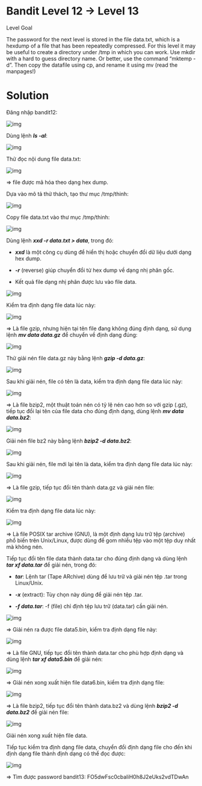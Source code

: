 # Bandit Level 12 → Level 13

Level Goal

The password for the next level is stored in the file data.txt, which is a hexdump of a file that has been repeatedly compressed. For this level it may be useful to create a directory under /tmp in which you can work. Use mkdir with a hard to guess directory name. Or better, use the command “mktemp -d”. Then copy the datafile using cp, and rename it using mv (read the manpages!)

# Solution

Đăng nhập bandit12: 

![img](https://github.com/DucThinh47/OverTheWire/blob/main/Bandit/images/image47.png?raw=true)

Dùng lệnh ***ls -al***: 

![img](https://github.com/DucThinh47/OverTheWire/blob/main/Bandit/images/image48.png?raw=true)

Thử đọc nội dung file data.txt: 

![img](https://github.com/DucThinh47/OverTheWire/blob/main/Bandit/images/image49.png?raw=true)

=> file được mã hóa theo dạng hex dump.

Dựa vào mô tả thử thách, tạo thư mục /tmp/thinh: 

![img](https://github.com/DucThinh47/OverTheWire/blob/main/Bandit/images/image50.png?raw=true)

Copy file data.txt vào thư mục /tmp/thinh: 

![img](https://github.com/DucThinh47/OverTheWire/blob/main/Bandit/images/image51.png?raw=true)

Dùng lệnh ***xxd -r data.txt > data***, trong đó:

- ***xxd*** là một công cụ dùng để hiển thị hoặc chuyển đổi dữ liệu dưới dạng hex dump.

- ***-r*** (reverse) giúp chuyển đổi từ hex dump về dạng nhị phân gốc.

- Kết quả file dạng nhị phân được lưu vào file data.

![img](https://github.com/DucThinh47/OverTheWire/blob/main/Bandit/images/image52.png?raw=true)

Kiểm tra định dạng file data lúc này: 

![img](https://github.com/DucThinh47/OverTheWire/blob/main/Bandit/images/image53.png?raw=true)

=> Là file gzip, nhưng hiện tại tên file đang không đúng định dạng, sử dụng lệnh ***mv data data.gz*** để chuyển về định dạng đúng: 

![img](https://github.com/DucThinh47/OverTheWire/blob/main/Bandit/images/image54.png?raw=true)

Thử giải nén file data.gz này bằng lệnh ***gzip -d data.gz***:

![img](https://github.com/DucThinh47/OverTheWire/blob/main/Bandit/images/image55.png?raw=true)

Sau khi giải nén, file có tên là data, kiểm tra định dạng file data lúc này: 

![img](https://github.com/DucThinh47/OverTheWire/blob/main/Bandit/images/image56.png?raw=true)

=> Là file bzip2, một thuật toán nén có tỷ lệ nén cao hơn so với gzip (.gz), tiếp tục đổi lại tên của file data cho đúng định dạng, dùng lệnh ***mv data data.bz2***: 

![img](https://github.com/DucThinh47/OverTheWire/blob/main/Bandit/images/image57.png?raw=true)

Giải nén file bz2 này bằng lệnh ***bzip2 -d data.bz2***: 

![img](https://github.com/DucThinh47/OverTheWire/blob/main/Bandit/images/image58.png?raw=true)

Sau khi giải nén, file mới lại tên là data, kiểm tra định dạng file data lúc này: 

![img](https://github.com/DucThinh47/OverTheWire/blob/main/Bandit/images/image59.png?raw=true)

=> Là file gzip, tiếp tục đổi tên thành data.gz và giải nén file: 

![img](https://github.com/DucThinh47/OverTheWire/blob/main/Bandit/images/image60.png?raw=true)

Kiểm tra định dạng file data lúc này: 

![img](https://github.com/DucThinh47/OverTheWire/blob/main/Bandit/images/image61.png?raw=true)

=> Là file POSIX tar archive (GNU), là một định dạng lưu trữ tệp (archive) phổ biến trên Unix/Linux, được dùng để gom nhiều tệp vào một tệp duy nhất mà không nén.

Tiếp tục đổi tên file data thành data.tar cho đúng định dạng và dùng lệnh ***tar xf data.tar*** để giải nén, trong đó: 

- ***tar***: Lệnh tar (Tape ARchive) dùng để lưu trữ và giải nén tệp .tar trong Linux/Unix.

- ***-x*** (extract): Tùy chọn này dùng để giải nén tệp .tar.

- ***-f data.tar***: -f (file) chỉ định tệp lưu trữ (data.tar) cần giải nén.

![img](https://github.com/DucThinh47/OverTheWire/blob/main/Bandit/images/image62.png?raw=true)

=> Giải nén ra được file data5.bin, kiểm tra định dạng file này: 

![img](https://github.com/DucThinh47/OverTheWire/blob/main/Bandit/images/image63.png?raw=true)

=> Là file GNU, tiếp tục đổi tên thành data.tar cho phù hợp định dạng và dùng lệnh ***tar xf data5.bin*** để giải nén: 

![img](https://github.com/DucThinh47/OverTheWire/blob/main/Bandit/images/image64.png?raw=true)

=> Giải nén xong xuất hiện file data6.bin, kiểm tra định dạng file: 

![img](https://github.com/DucThinh47/OverTheWire/blob/main/Bandit/images/image65.png?raw=true)

=> Là file bzip2, tiếp tục đổi tên thành data.bz2 và dùng lệnh ***bzip2 -d data.bz2*** để giải nén file: 

![img](https://github.com/DucThinh47/OverTheWire/blob/main/Bandit/images/image66.png?raw=true)

Giải nén xong xuất hiện file data.

Tiếp tục kiểm tra định dạng file data, chuyển đổi định dạng file cho đến khi định dạng file thành định dạng có thể đọc được: 

![img](https://github.com/DucThinh47/OverTheWire/blob/main/Bandit/images/image67.png?raw=true)

=> Tìm được password bandit13: FO5dwFsc0cbaIiH0h8J2eUks2vdTDwAn









